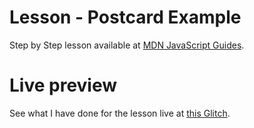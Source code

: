 # Lesson - Postcard Example

Step by Step lesson available at [MDN JavaScript Guides](https://developer.mozilla.org/en-US/docs/Learn/Forms/Styling_web_forms#a_specific_styling_example).

# Live preview

See what I have done for the lesson live at [this Glitch](https://titanium-slender-swim.glitch.me/WebForms/Lesson%20-%20Postcard/).
